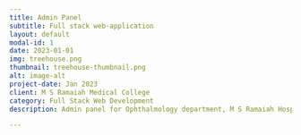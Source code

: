 ```yaml
---
title: Admin Panel
subtitle: Full stack web-application
layout: default
modal-id: 1
date: 2023-01-01
img: treehouse.png
thumbnail: treehouse-thumbnail.png
alt: image-alt
project-date: Jan 2023
client: M S Ramaiah Medical College
category: Full Stack Web Development
description: Admin panel for Ophthalmology department, M S Ramaiah Hospital, bangalore.

---
```

